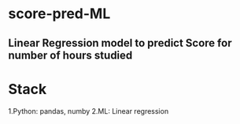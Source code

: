 # score-pred-ML
## Linear Regression model to predict Score for number of hours studied 
# Stack
1.Python: pandas, numby 
2.ML: Linear regression 
